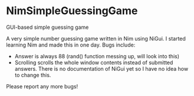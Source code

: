 # NimSimpleGuessingGame
GUI-based simple guessing game

A very simple number guessing game written in Nim using NiGui. I started learning Nim and made this in one day. Bugs include:
- Answer is always 88 (rand() function messing up, will look into this)
- Scrolling scrolls the whole window contents instead of submitted answers. There is no documentation of NiGui yet so I have no idea how to change this.

Please report any more bugs!
